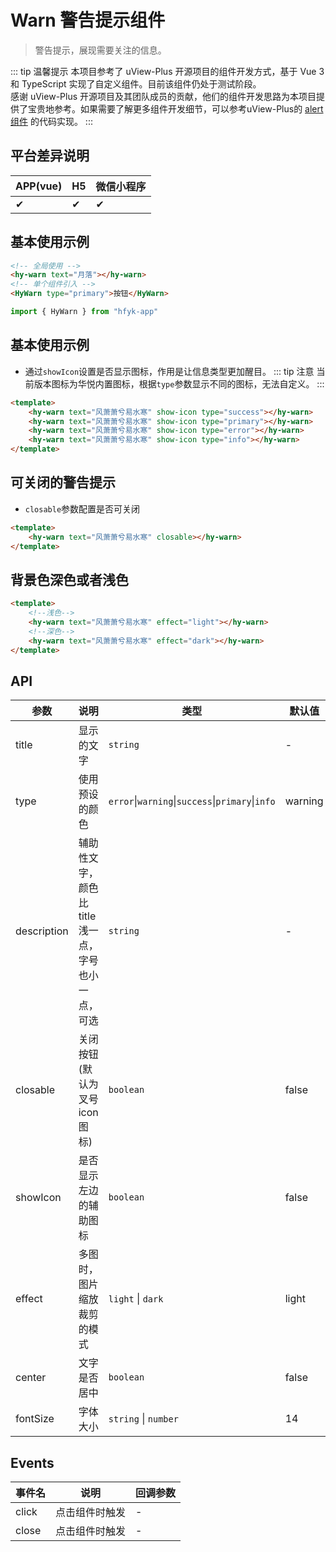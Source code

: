 # Warn 警告提示组件
> 警告提示，展现需要关注的信息。

::: tip 温馨提示
本项目参考了 uView-Plus 开源项目的组件开发方式，基于 Vue 3 和 TypeScript 实现了自定义组件。目前该组件仍处于测试阶段。<br>
感谢 uView-Plus 开源项目及其团队成员的贡献，他们的组件开发思路为本项目提供了宝贵地参考。如果需要了解更多组件开发细节，可以参考uView-Plus的 [alert组件](https://uiadmin.net/uview-plus/components/alert.html) 的代码实现。
:::

## 平台差异说明

| APP(vue) | H5 | 微信小程序 |
|-----|----|-------|
| ✔   | ✔  | ✔     |

## 基本使用示例

```html
<!-- 全局使用 -->
<hy-warn text="月落"></hy-warn>
<!-- 单个组件引入 -->
<HyWarn type="primary">按钮</HyWarn>
```
```ts
import { HyWarn } from "hfyk-app"
```

## 基本使用示例
- 通过`showIcon`设置是否显示图标，作用是让信息类型更加醒目。
::: tip 注意 
当前版本图标为华悦内置图标，根据`type`参数显示不同的图标，无法自定义。
:::
```html
<template>
    <hy-warn text="风萧萧兮易水寒" show-icon type="success"></hy-warn>
    <hy-warn text="风萧萧兮易水寒" show-icon type="primary"></hy-warn>
    <hy-warn text="风萧萧兮易水寒" show-icon type="error"></hy-warn>
    <hy-warn text="风萧萧兮易水寒" show-icon type="info"></hy-warn>
</template>
```

## 可关闭的警告提示
- `closable`参数配置是否可关闭
```html
<template>
    <hy-warn text="风萧萧兮易水寒" closable></hy-warn>
</template>
```

## 背景色深色或者浅色

```html
<template>
    <!--浅色-->
    <hy-warn text="风萧萧兮易水寒" effect="light"></hy-warn>
    <!--深色-->
    <hy-warn text="风萧萧兮易水寒" effect="dark"></hy-warn>
</template>
```

## API

| 参数          | 说明                          | 类型                                               | 默认值     |
|-------------|-----------------------------|--------------------------------------------------|---------|
| title       | 显示的文字                       | `string`                                         | -       |
| type        | 使用预设的颜色                     | `error`\|`warning`\|`success`\|`primary`\|`info` | warning |
| description | 辅助性文字，颜色比title浅一点，字号也小一点，可选 | `string`                                         | -       |
| closable    | 关闭按钮(默认为叉号icon图标)           | `boolean`                                        | false   |
| showIcon    | 是否显示左边的辅助图标                 | `boolean`                                        | false   |
| effect      | 多图时，图片缩放裁剪的模式               | `light` \| `dark`                                | light   |
| center      | 文字是否居中                      | `boolean`                                        | false   |
| fontSize    | 字体大小                        | `string` \| `number`                             | 14      |

## Events

| 事件名   | 说明      | 回调参数 |
|-------|---------|------|
| click | 点击组件时触发 | -    |
| close | 点击组件时触发 | -    |